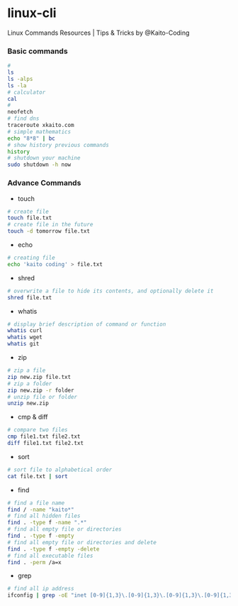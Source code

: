 # linux-cli
Linux Commands Resources | Tips & Tricks by @Kaito-Coding


### Basic commands
```sh
#
ls
ls -alps
ls -la
# calculator
cal
# 
neofetch
# find dns
traceroute xkaito.com
# simple mathematics
echo "8*8" | bc
# show history previous commands
history
# shutdown your machine
sudo shutdown -h now
```
### Advance Commands
- touch
```sh
# create file
touch file.txt
# create file in the future
touch -d tomorrow file.txt
```
- echo
```sh
# creating file
echo 'kaito coding' > file.txt
```
- shred
```sh
# overwrite a file to hide its contents, and optionally delete it
shred file.txt
```
- whatis
```sh
# display brief description of command or function
whatis curl
whatis wget
whatis git
```
- zip
```sh
# zip a file
zip new.zip file.txt
# zip a folder
zip new.zip -r folder
# unzip file or folder
unzip new.zip
```
- cmp & diff
```sh
# compare two files
cmp file1.txt file2.txt
diff file1.txt file2.txt
```
- sort
```sh
# sort file to alphabetical order
cat file.txt | sort 
```
- find
```sh
# find a file name 
find / -name "kaito*"
# find all hidden files
find . -type f -name ".*"
# find all empty file or directories
find . -type f -empty
# find all empty file or directories and delete
find . -type f -empty -delete
# find all executable files
find . -perm /a=x
```
- grep
```sh
# find all ip address
ifconfig | grep -oE "inet [0-9]{1,3}\.[0-9]{1,3}\.[0-9]{1,3}\.[0-9]{1,3}"

```
